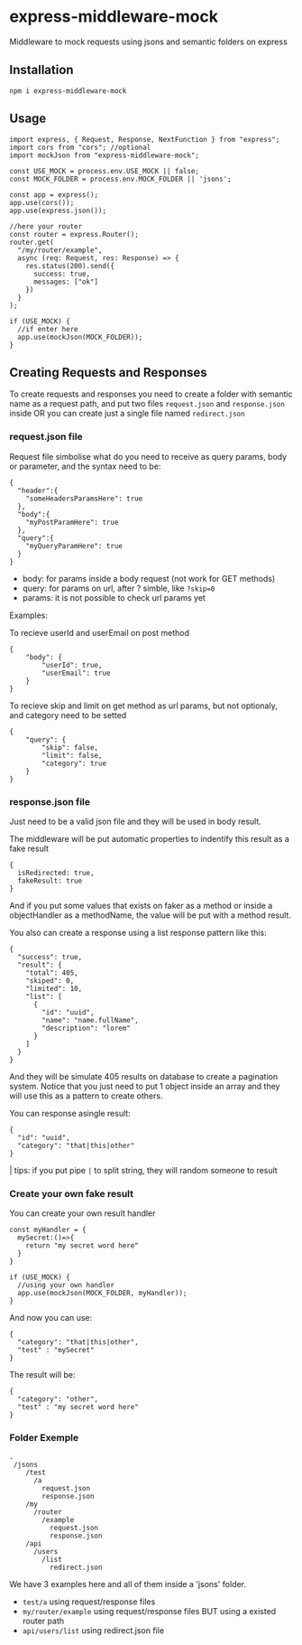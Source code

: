 # express-middleware-mock

Middleware to mock requests using jsons and semantic folders on express

## Installation

```
npm i express-middleware-mock
```

## Usage

```
import express, { Request, Response, NextFunction } from "express";
import cors from "cors"; //optional
import mockJson from "express-middleware-mock";

const USE_MOCK = process.env.USE_MOCK || false;
const MOCK_FOLDER = process.env.MOCK_FOLDER || 'jsons';

const app = express();
app.use(cors());
app.use(express.json());

//here your router
const router = express.Router();
router.get(
  "/my/router/example",
  async (req: Request, res: Response) => {
    res.status(200).send({
      success: true,
      messages: ["ok"]
    })
  }
);

if (USE_MOCK) {
  //if enter here
  app.use(mockJson(MOCK_FOLDER));
}

```

## Creating Requests and Responses

To create requests and responses you need to create a folder with semantic name as a request path, and put two files `request.json` and `response.json` inside OR you can create just a single file named `redirect.json`

### request.json file

Request file simbolise what do you need to receive as query params, body or parameter, and the syntax need to be:

```
{
  "header":{
    "someHeadersParamsHere": true
  },
  "body":{
    "myPostParamHere": true
  },
  "query":{
    "myQueryParamHere": true
  }
}
```

- body: for params inside a body request (not work for GET methods)
- query: for params on url, after ? simble, like `?skip=0`
- params: it is not possible to check url params yet

Examples:

To recieve userId and userEmail on post method

```
{
    "body": {
        "userId": true,
        "userEmail": true
    }
}
```

To recieve skip and limit on get method as url params, but not optionaly, and category need to be setted

```
{
    "query": {
        "skip": false,
        "limit": false,
        "category": true
    }
}
```

### response.json file

Just need to be a valid json file and they will be used in body result.

The middleware will be put automatic properties to indentify this result as a fake result

```
{
  isRedirected: true,
  fakeResult: true
}
```

And if you put some values that exists on faker as a method or inside a objectHandler as a methodName, the value will be put with a method result.

You also can create a response using a list response pattern like this:

```
{
  "success": true,
  "result": {
    "total": 405,
    "skiped": 0,
    "limited": 10,
    "list": [
      {
        "id": "uuid",
        "name": "name.fullName",
        "description": "lorem"
      }
    ]
  }
}
```

And they will be simulate 405 results on database to create a pagination system. Notice that you just need to put 1 object inside an array and they will use this as a pattern to create others.

You can response asingle result:

```
{
  "id": "uuid",
  "category": "that|this|other"
}
```

| tips: if you put pipe `|` to split string, they will random someone to result

### Create your own fake result

You can create your own result handler

```
const myHandler = {
  mySecret:()=>{
    return "my secret word here"
  }
}

if (USE_MOCK) {
  //using your own handler
  app.use(mockJson(MOCK_FOLDER, myHandler));
}
```

And now you can use:

```
{
  "category": "that|this|other",
  "test" : "mySecret"
}
```

The result will be:

```
{
  "category": "other",
  "test" : "my secret word here"
}
```

### Folder Exemple

```
.
 /jsons
    /test
      /a
        request.json
        response.json
    /my
      /router
        /example
          request.json
          response.json
    /api
      /users
        /list
          redirect.json
```

We have 3 examples here and all of them inside a 'jsons' folder.

- `test/a` using request/response files
- `my/router/example` using request/response files BUT using a existed router path
- `api/users/list` using redirect.json file
